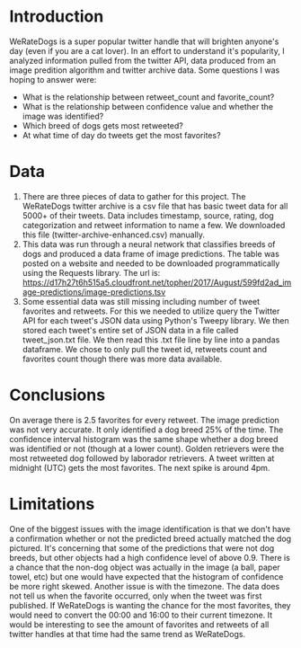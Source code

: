 # Introduction
WeRateDogs is a super popular twitter handle that will brighten anyone's day (even if you are a cat lover). In an effort to understand it's popularity, I analyzed information pulled from the twitter API, data produced from an image predition algorithm and twitter archive data. Some questions I was hoping to answer were:
* What is the relationship between retweet_count and favorite_count?
* What is the relationship between confidence value and whether the image was identified?
* Which breed of dogs gets most retweeted?
* At what time of day do tweets get the most favorites?

# Data
1. There are three pieces of data to gather for this project.
The WeRateDogs twitter archive is a csv file that has basic tweet data for all 5000+ of their tweets. Data includes timestamp, source, rating, dog categorization and retweet information to name a few. We downloaded this file (twitter-archive-enhanced.csv) manually.
2. This data was run through a neural network that classifies breeds of dogs and produced a data frame of image predictions. The table was posted on a website and needed to be downloaded programmatically using the Requests library. The url is: https://d17h27t6h515a5.cloudfront.net/topher/2017/August/599fd2ad_image-predictions/image-predictions.tsv
3. Some essential data was still missing including number of tweet favorites and retweets. For this we needed to utilize query the Twitter API for each tweet's JSON data using Python's Tweepy library. We then stored each tweet's entire set of JSON data in a file called tweet_json.txt file. We then read this .txt file line by line into a pandas dataframe. We chose to only pull the tweet id, retweets count and favorites count though there was more data available.

# Conclusions
On average there is 2.5 favorites for every retweet.
The image prediction was not very accurate. It only identified a dog breed 25% of the time. The confidence interval histogram was the same shape whether a dog breed was identified or not (though at a lower count).
Golden retrievers were the most retweeted dog followed by laborador retrievers.
A tweet written at midnight (UTC) gets the most favorites. The next spike is around 4pm.

# Limitations
One of the biggest issues with the image identification is that we don't have a confirmation whether or not the predicted breed actually matched the dog pictured. It's concerning that some of the predictions that were not dog breeds, but other objects had a high confidence level of above 0.9. There is a chance that the non-dog object was actually in the image (a ball, paper towel, etc) but one would have expected that the histogram of confidence be more right skewed.
Another issue is with the timezone. The data does not tell us when the favorite occurred, only when the tweet was first published. If WeRateDogs is wanting the chance for the most favorites, they would need to convert the 00:00 and 16:00 to their current timezone. It would be interesting to see the amount of favorites and retweets of all twitter handles at that time had the same trend as WeRateDogs.
